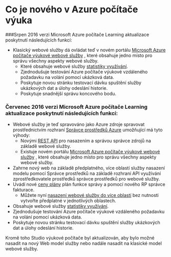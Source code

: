 <properties
    pageTitle="Výukové, co je nového pro počítač | Microsoft Azure"
    description="Nové funkce, které jsou dostupné v Azure počítače výukové."
    services="machine-learning"
    documentationCenter=""
    authors="vDonGlover"
    manager="raymondl"
    editor=""/>

<tags
    ms.service="machine-learning"
    ms.workload="data-services"
    ms.tgt_pltfrm="na"
    ms.devlang="na"
    ms.topic="article"
    ms.date="10/05/2016"
    ms.author="v-donglo"/>

# <a name="whats-new-in-azure-machine-learning"></a>Co je nového v Azure počítače výuka

###<a name="the-august-2016-release-of-microsoft-azure-machine-learning-updates-provide-the-following-features"></a>Srpen 2016 verzi Microsoft Azure počítače Learning aktualizace poskytnutí následujících funkcí:

* Klasický webové služby dá ovládat teď v novém portálu [Microsoft Azure počítače výukové webové služby](https://services.azureml.net/) , které obsahuje jedno místo pro správu všechny aspekty webové služby.   
    * Které obsahuje webové služby [statistiky využívání](machine-learning-manage-new-webservice.md).
    * Zjednodušuje testování Azure počítače výukové vzdáleného požadavku na volání pomocí ukázková data.
    * Poskytuje novou stránku testovací dávku spuštění služby ukázkových dat a úlohy odeslání historie.
    * Poskytuje snadnější správu koncového bodu.

### <a name="the-july-2016-release-of-microsoft-azure-machine-learning-updates-provide-the-following-features"></a>Červenec 2016 verzi Microsoft Azure počítače Learning aktualizace poskytnutí následujících funkcí:

* Webové služby je teď spravováno jako Azure zdroje spravovat prostřednictvím rozhraní [Správce prostředků Azure](../azure-resource-manager/resource-group-overview.md) umožňující má tyto výhody:
    * Novými [REST API](https://msdn.microsoft.com/library/azure/Dn950030.aspx) pro nasazením a správou správce zdrojů na základě webové služby.
    * Existuje novém portálu [Microsoft Azure počítače výukové webové služby](https://services.azureml.net/) , které obsahuje jedno místo pro správu všechny aspekty webové služby.
* Zahrne nový web na základě předplatného, více oblastí služby nasazení modelu pomocí Správce prostředků na základě rozhraní API využívání zprostředkovatele prostředků správce prostředků pro webové služby.
* Uvádí nové [ceny plány](https://azure.microsoft.com/pricing/details/machine-learning/) plán funkce správy a pomocí nového RP správce fakturace.
    * Můžete nyní [nasazení webové služby do více oblastí](machine-learning-how-to-deploy-to-multiple-regions.md) bez nutnosti vytvořte předplatné v jednotlivých oblastech.
* Obsahuje webové služby [statistiky využívání](machine-learning-manage-new-webservice.md).
* Zjednodušuje testování Azure počítače výukové vzdáleného požadavku na volání pomocí ukázková data.
* Poskytuje novou stránku testovací dávku spuštění služby ukázkových dat a úlohy odeslání historie.

Kromě toho Studio výukové počítače byl aktualizován, aby bylo možné nasadit na nový Web model služby nebo nadále nasadit na klasické model webové služby. 
